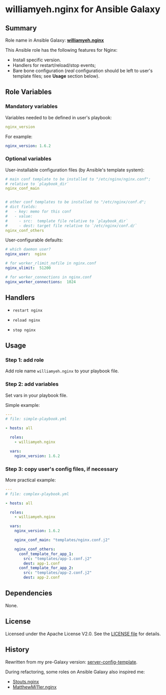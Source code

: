 
williamyeh.nginx for Ansible Galaxy
============


## Summary

Role name in Ansible Galaxy: **[williamyeh.nginx](https://galaxy.ansible.com/list#/roles/2245)**

This Ansible role has the following features for Nginx:

 - Install specific version.
 - Handlers for restart/reload/stop events;
 - Bare bone configuration (*real* configuration should be left to user's template files; see **Usage** section below).




## Role Variables

### Mandatory variables

Variables needed to be defined in user's playbook:

```yaml
nginx_version
```

For example:

```yaml
nginx_version: 1.6.2
```



### Optional variables

User-installable configuration files (by Ansible's template system):

```yaml
# main conf template to be installed to "/etc/nginx/nginx.conf";
# relative to `playbook_dir`
nginx_conf_main


# other conf templates to be installed to "/etc/nginx/conf.d";
# dict fields:
#   - key: memo for this conf
#   - value:
#     - src:  template file relative to `playbook_dir`
#     - dest: target file relative to `/etc/nginx/conf.d/`
nginx_conf_others
```


User-configurable defaults:

```yaml
# which daemon user?
nginx_user:  nginx

# for worker_rlimit_nofile in nginx.conf
nginx_ulimit:  51200

# for worker_connections in nginx.conf
nginx_worker_connections:  1024

```


## Handlers

- `restart nginx`

- `reload nginx`

- `stop nginx`



## Usage


### Step 1: add role

Add role name `williamyeh.nginx` to your playbook file.


### Step 2: add variables

Set vars in your playbook file.

Simple example:

```yaml
---
# file: simple-playbook.yml

- hosts: all

  roles:
    - williamyeh.nginx

  vars:
    nginx_version: 1.6.2
```


### Step 3: copy user's config files, if necessary


More practical example:

```yaml
---
# file: complex-playbook.yml

- hosts: all

  roles:
    - williamyeh.nginx

  vars:
    nginx_version: 1.6.2

    nginx_conf_main: "templates/nginx.conf.j2"

    nginx_conf_others:
      conf_template_for_app_1:
        src: "templates/app-1.conf.j2"
        dest: app-1.conf
      conf_template_for_app_2:
        src: "templates/app-2.conf.j2"
        dest: app-2.conf
```


## Dependencies

None.


## License

Licensed under the Apache License V2.0. See the [LICENSE file](LICENSE) for details.


## History

Rewritten from my pre-Galaxy version: [server-config-template](https://github.com/William-Yeh/server-config-template).

During refactoring, some roles on Ansible Galaxy also inspired me:

  - [Stouts.nginx](https://github.com/Stouts/Stouts.nginx)
  - [MatthewMi11er.nginx](https://github.com/MatthewMi11er/ansible-role-nginx)

